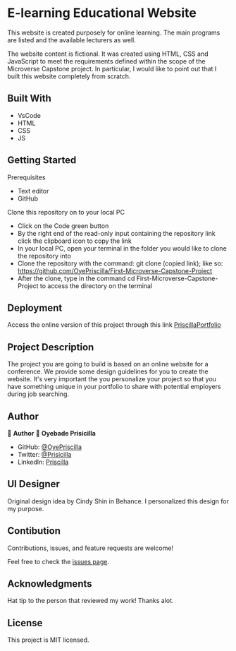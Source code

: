 # E-learning Educational Website
This website is created purposely for online learning. The main programs are listed and the available lecturers as well.

The website content is fictional. It was created using HTML, CSS and JavaScript to meet the requirements defined within the scope of the Microverse Capstone project. In particular, I would like to point out that I built this website completely from scratch.

## Built With
* VsCode
* HTML
* CSS
* JS

## Getting Started

Prerequisites
* Text editor
* GitHub

Clone this repository on to your local PC

* Click on the Code green button
* By the right end of the read-only input containing the repository link click the clipboard icon to copy the link
* In your local PC, open your terminal in the folder you would like to clone the repository into
* Clone the repository with the command: git clone (copied link); like so: https://github.com/OyePriscilla/First-Microverse-Capstone-Project
* After the clone, type in the command cd First-Microverse-Capstone-Project to access the directory on the terminal


## Deployment
Access the online version of this project through this link [PriscillaPortfolio](https://oyepriscilla.github.io/MyPortfolioSetup)

## Project Description
The project you are going to build is based on an online website for a conference. We provide some design guidelines for you to create the website. It's very important the you personalize your project so that you have something unique in your portfolio to share with potential employers during job searching.

## Author
👤 **Author**
👤 **Oyebade Prisicilla**

- GitHub: [@OyePriscilla](https://github.com/OyePriscilla)
- Twitter: [@Prisicilla](https://twitter.com/Prisicilla)
- LinkedIn: [Priscilla](https://linkedin.com/in/Priscilla)

## UI Designer
Original design idea by Cindy Shin in Behance. I personalized this design for my purpose.

## Contibution
Contributions, issues, and feature requests are welcome!

Feel free to check the [issues page](../../issues/).

## Acknowledgments
Hat tip to the person that reviewed my work! Thanks alot.

## License
This project is MIT licensed.
